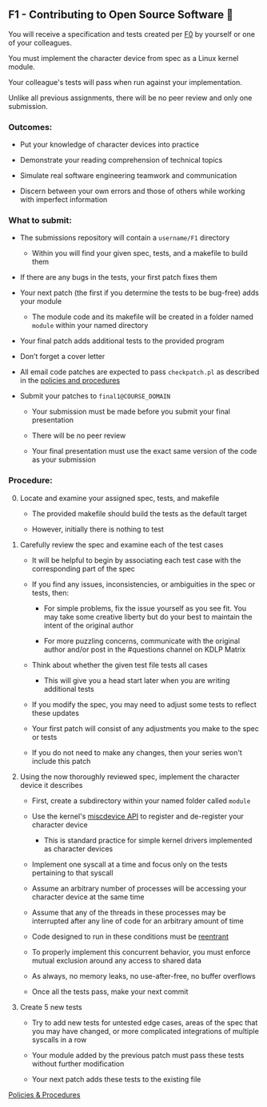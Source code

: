 ## F1 - Contributing to Open Source Software 🤝

You will receive a specification and tests created per
[F0](F0.md)
by yourself or one of your colleagues.

You must implement the character device from spec as a Linux kernel module.

Your colleague's tests will pass when run against your implementation.

Unlike all previous assignments, there will be no peer review and only one submission.

### Outcomes:

* Put your knowledge of character devices into practice

* Demonstrate your reading comprehension of technical topics

* Simulate real software engineering teamwork and communication

* Discern between your own errors and those of others while working with imperfect information

### What to submit:

* The submissions repository will contain a `username/F1` directory

	* Within you will find your given spec, tests, and a makefile to build them

* If there are any bugs in the tests, your first patch fixes them

* Your next patch (the first if you determine the tests to be bug-free) adds your module

	* The module code and its makefile will be created in a folder named `module` within your named directory

* Your final patch adds additional tests to the provided program

* Don’t forget a cover letter

* All email code patches are expected to pass `checkpatch.pl` as described in the [policies and procedures](/procedures.md)

* Submit your patches to `final1@COURSE_DOMAIN`

	* Your submission must be made before you submit your final presentation

	* There will be no peer review

    * Your final presentation must use the exact same version of the code as your submission

### Procedure:

0. Locate and examine your assigned spec, tests, and makefile

	*  The provided makefile should build the tests as the default target

	*  However, initially there is nothing to test

0. Carefully review the spec and examine each of the test cases

	*  It will be helpful to begin by associating each test case with the corresponding part of the spec

	*  If you find any issues, inconsistencies, or ambiguities in the spec or tests, then:

        *  For simple problems, fix the issue yourself as you see fit. You may take some creative liberty but do your best to maintain the intent of the original author

        *  For more puzzling concerns, communicate with the original author and/or post in the #questions channel on KDLP Matrix

	*  Think about whether the given test file tests all cases

        * This will give you a head start later when you are writing additional tests

	*  If you modify the spec, you may need to adjust some tests to reflect these updates

	*  Your first patch will consist of any adjustments you make to the spec or tests

	*  If you do not need to make any changes, then your series won't include this patch

0. Using the now thoroughly reviewed spec, implement the character device it describes

	*  First, create a subdirectory within your named folder called `module`

	*  Use the kernel's
[miscdevice API](https://www.kernel.org/doc/html/v6.5/driver-api/misc_devices.html)
to register and de-register your character device

        * This is standard practice for simple kernel drivers implemented as character devices

	* Implement one syscall at a time and focus only on the tests pertaining to that syscall

	* Assume an arbitrary number of processes will be accessing your character device at the same time

	* Assume that any of the threads in these processes may be interrupted after any line of code for an arbitrary amount of time

	* Code designed to run in these conditions must be
[reentrant](https://en.wikipedia.org/wiki/Reentrancy_(computing))

	* To properly implement this concurrent behavior, you must enforce mutual exclusion around any access to shared data

	* As always, no memory leaks, no use-after-free, no buffer overflows

	* Once all the tests pass, make your next commit

0. Create 5 new tests

	* Try to add new tests for untested edge cases, areas of the spec that you may have changed, or more complicated integrations of multiple syscalls in a row

	* Your module added by the previous patch must pass these tests without further modification

	* Your next patch adds these tests to the existing file

[Policies & Procedures](/procedures.md)
